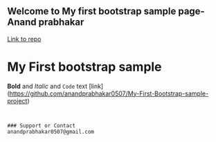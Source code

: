 ## Welcome to My first bootstrap sample page-Anand prabhakar

[Link to repo](https://github.com/anandprabhakar0507/My-First-Bootstrap-sample-project/edit/master/README.md) 


# My First bootstrap sample


**Bold** and _Italic_ and `Code` text
[link] (https://github.com/anandprabhakar0507/My-First-Bootstrap-sample-project)
```


### Support or Contact
anandprabhakar0507@gmail.com

